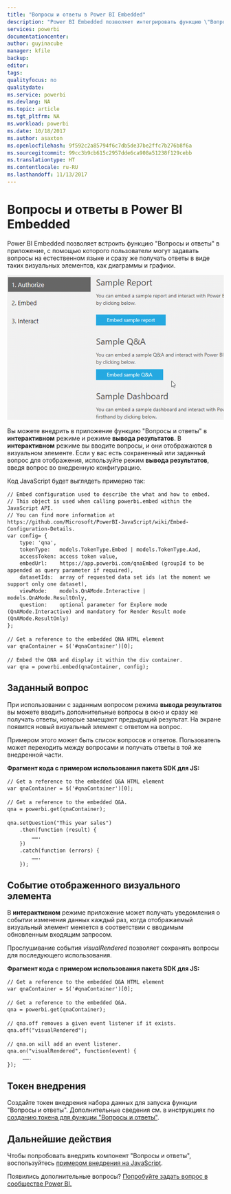 ```yaml
---
title: "Вопросы и ответы в Power BI Embedded"
description: "Power BI Embedded позволяет интегрировать функцию \"Вопросы и ответы\" в приложение, с помощью которого пользователи могут задавать вопросы на естественном языке."
services: powerbi
documentationcenter: 
author: guyinacube
manager: kfile
backup: 
editor: 
tags: 
qualityfocus: no
qualitydate: 
ms.service: powerbi
ms.devlang: NA
ms.topic: article
ms.tgt_pltfrm: NA
ms.workload: powerbi
ms.date: 10/18/2017
ms.author: asaxton
ms.openlocfilehash: 9f592c2a85794f6c7db5de37be2ffc7b276b8f6a
ms.sourcegitcommit: 99cc3b9cb615c2957dde6ca908a51238f129cebb
ms.translationtype: HT
ms.contentlocale: ru-RU
ms.lasthandoff: 11/13/2017
---
```

# <a name="qa-in-power-bi-embedded"></a>Вопросы и ответы в Power BI Embedded
Power BI Embedded позволяет встроить функцию "Вопросы и ответы" в приложение, с помощью которого пользователи могут задавать вопросы на естественном языке и сразу же получать ответы в виде таких визуальных элементов, как диаграммы и графики.

![Вопросы и ответы: интерактивный вопрос во внедренном окне](media/qanda/embedded-qanda.gif)

Вы можете внедрить в приложение функцию "Вопросы и ответы" в **интерактивном** режиме и режиме **вывода результатов**. В **интерактивном** режиме вы вводите вопросы, и они отображаются в визуальном элементе. Если у вас есть сохраненный или заданный вопрос для отображения, используйте режим **вывода результатов**, введя вопрос во внедренную конфигурацию.

Код JavaScript будет выглядеть примерно так:

```
// Embed configuration used to describe the what and how to embed.
// This object is used when calling powerbi.embed within the JavaScript API.
// You can find more information at https://github.com/Microsoft/PowerBI-JavaScript/wiki/Embed-Configuration-Details.
var config= {
    type: 'qna',
    tokenType:   models.TokenType.Embed | models.TokenType.Aad,
    accessToken: access token value,
    embedUrl:    https://app.powerbi.com/qnaEmbed (groupId to be appended as query parameter if required),
    datasetIds:  array of requested data set ids (at the moment we support only one dataset),
    viewMode:    models.QnAMode.Interactive | models.QnAMode.ResultOnly,
    question:    optional parameter for Explore mode (QnAMode.Interactive) and mandatory for Render Result mode (QnAMode.ResultOnly)
};

// Get a reference to the embedded QNA HTML element
var qnaContainer = $('#qnaContainer')[0];

// Embed the QNA and display it within the div container.
var qna = powerbi.embed(qnaContainer, config);
```

## <a name="set-question"></a>Заданный вопрос
При использовании с заданным вопросом режима **вывода результатов** вы можете вводить дополнительные вопросы в окно и сразу же получать ответы, которые замещают предыдущий результат. На экране появится новый визуальный элемент с ответом на вопрос.

Примером этого может быть список вопросов и ответов. Пользователь может переходить между вопросами и получать ответы в той же внедренной части.

**Фрагмент кода с примером использования пакета SDK для JS:**  

```        
// Get a reference to the embedded Q&A HTML element
var qnaContainer = $('#qnaContainer')[0];

// Get a reference to the embedded Q&A.
qna = powerbi.get(qnaContainer);

qna.setQuestion("This year sales")
    .then(function (result) {
        …….
    })
    .catch(function (errors) {
        …….
    });
```

## <a name="visual-rendered-event"></a>Событие отображенного визуального элемента
В **интерактивном** режиме приложение может получать уведомления о событии изменения данных каждый раз, когда отображаемый визуальный элемент меняется в соответствии с вводимым обновленным входящим запросом.

Прослушивание события *visualRendered* позволяет сохранять вопросы для последующего использования. 

**Фрагмент кода с примером использования пакета SDK для JS:**  

```
// Get a reference to the embedded Q&A HTML element
var qnaContainer = $('#qnaContainer')[0];

// Get a reference to the embedded Q&A.
qna = powerbi.get(qnaContainer);

// qna.off removes a given event listener if it exists.
qna.off("visualRendered");

// qna.on will add an event listener.
qna.on("visualRendered", function(event) {
     …….
});
```

## <a name="embed-token"></a>Токен внедрения
Создайте токен внедрения набора данных для запуска функции "Вопросы и ответы". Дополнительные сведения см. в инструкциях по [созданию токена для функции "Вопросы и ответы"](https://msdn.microsoft.com/library/mt784614.aspx#qanda).

## <a name="next-steps"></a>Дальнейшие действия
Чтобы попробовать внедрить компонент "Вопросы и ответы", воспользуйтесь [примером внедрения на JavaScript](https://microsoft.github.io/PowerBI-JavaScript/demo/).

Появились дополнительные вопросы? [Попробуйте задать вопрос в сообществе Power BI.](http://community.powerbi.com/)

